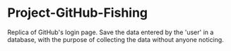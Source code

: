 # Project-GitHub-Fishing
Replica of GitHub's login page. Save the data entered by the 'user' in a database, with the purpose of collecting the data without anyone noticing.
